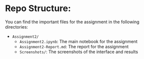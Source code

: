 # Repo Structure:
You can find the important files for the assignment in the following directories:
- `Assignment2/` 
    - `Assignment2.ipynb`: The main notebook for the assignment
    - `Assignment2-Report.md`: The report for the assignment
    - `Screenshots/`: The screenshots of the interface and results